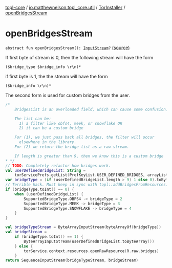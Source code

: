 [topl-core](../../index.md) / [io.matthewnelson.topl_core.util](../index.md) / [TorInstaller](index.md) / [openBridgesStream](./open-bridges-stream.md)

# openBridgesStream

`abstract fun openBridgesStream(): `[`InputStream`](https://docs.oracle.com/javase/6/docs/api/java/io/InputStream.html)`?` [(source)](https://github.com/05nelsonm/TorOnionProxyLibrary-Android/blob/master/topl-core/src/main/java/io/matthewnelson/topl_core/util/TorInstaller.kt#L154)

If first byte of stream is 0, then the following stream will have the form

`($bridge_type $bridge_info \r\n)*`

if first byte is 1, the the stream will have the form

`($bridge_info \r\n)*`

The second form is used for custom bridges from the user.

``` kotlin
/*
    BridgesList is an overloaded field, which can cause some confusion.

    The list can be:
      1) a filter like obfs4, meek, or snowflake OR
      2) it can be a custom bridge

    For (1), we just pass back all bridges, the filter will occur
      elsewhere in the library.
    For (2) we return the bridge list as a raw stream.

    If length is greater than 9, then we know this is a custom bridge
* */
// TODO: Completely refactor how bridges work.
val userDefinedBridgeList: String =
    torServicePrefs.getList(PrefKeyList.USER_DEFINED_BRIDGES, arrayListOf()).joinToString()
var bridgeType = (if (userDefinedBridgeList.length > 9) 1 else 0).toByte()
// Terrible hack. Must keep in sync with topl::addBridgesFromResources.
if (bridgeType.toInt() == 0) {
    when (userDefinedBridgeList) {
        SupportedBridgeType.OBFS4 -> bridgeType = 2
        SupportedBridgeType.MEEK -> bridgeType = 3
        SupportedBridgeType.SNOWFLAKE -> bridgeType = 4
    }
}

val bridgeTypeStream = ByteArrayInputStream(byteArrayOf(bridgeType))
val bridgeStream =
    if (bridgeType.toInt() == 1) {
        ByteArrayInputStream(userDefinedBridgeList.toByteArray())
    } else {
        torService.context.resources.openRawResource(R.raw.bridges)
    }
return SequenceInputStream(bridgeTypeStream, bridgeStream)
```

